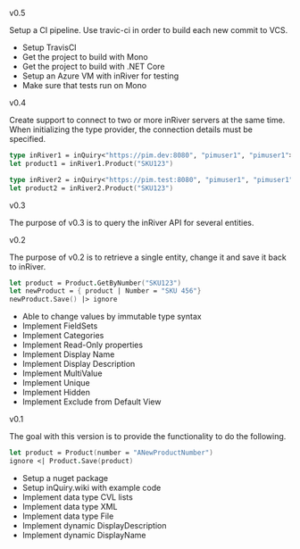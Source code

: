 v0.5

Setup a CI pipeline. Use travic-ci in order to build each new commit to VCS.

* Setup TravisCI
* Get the project to build with Mono
* Get the project to build with .NET Core
* Setup an Azure VM with inRiver for testing
* Make sure that tests run on Mono


v0.4

Create support to connect to two or more inRiver servers at the same time. When initializing
the type provider, the connection details must be specified.

```fsharp
type inRiver1 = inQuiry<"https://pim.dev:8080", "pimuser1", "pimuser1">
let product1 = inRiver1.Product("SKU123")

type inRiver2 = inQuiry<"https://pim.test:8080", "pimuser1", "pimuser1">
let product2 = inRiver2.Product("SKU123")
```

v0.3

The purpose of v0.3 is to query the inRiver API for several entities.

v0.2

The purpose of v0.2 is to retrieve a single entity, change it and save it back to inRiver.

```fsharp
let product = Product.GetByNumber("SKU123")
let newProduct = { product | Number = "SKU 456"}
newProduct.Save() |> ignore
```

* Able to change values by immutable type syntax
* Implement FieldSets
* Implement Categories
* Implement Read-Only properties
* Implement Display Name
* Implement Display Description
* Implement MultiValue
* Implement Unique
* Implement Hidden
* Implement Exclude from Default View

v0.1

The goal with this version is to provide the functionality to do the following.

```fsharp
let product = Product(number = "ANewProductNumber")
ignore <| Product.Save(product)
```

* Setup a nuget package
* Setup inQuiry.wiki with example code
* Implement data type CVL lists
* Implement data type XML
* Implement data type File
* Implement dynamic DisplayDescription
* Implement dynamic DisplayName
